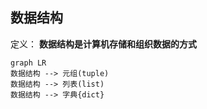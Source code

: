 
数据结构
--
定义：
**数据结构是计算机存储和组织数据的方式**

```mermaid
graph LR
数据结构 --> 元组(tuple)
数据结构 --> 列表(list)
数据结构 --> 字典{dict}
```
<!--stackedit_data:
eyJoaXN0b3J5IjpbLTE5MDA1OTI1NjIsOTMzODk4Mjk1XX0=
-->